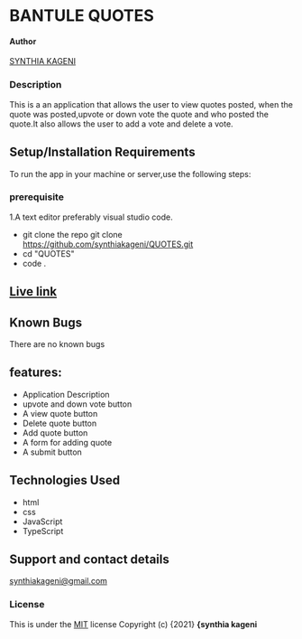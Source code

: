# BANTULE QUOTES
#### Author 
<a href="https://github.com/synthiakageni"> SYNTHIA KAGENI</a>

### Description
This is a an application that allows the user to view quotes posted, when the quote was posted,upvote or down vote the quote and who posted the quote.It also allows the user to add a vote and delete a vote.
## Setup/Installation Requirements
To run the app in your machine or server,use the following steps:
### prerequisite
1.A text editor preferably visual studio code.
*  git clone the repo git clone https://github.com/synthiakageni/QUOTES.git
*  cd "QUOTES" 
*  code .
## [Live link](  https://synthiakageni.github.io/QUOTES/)
## Known Bugs
There are no known bugs
## features:
* Application Description
* upvote and down vote button
* A view quote button
* Delete quote button
* Add quote button
* A form for adding quote
* A submit button
## Technologies Used
* html
* css
* JavaScript
* TypeScript
## Support and contact details
synthiakageni@gmail.com
### License
This is under the [MIT](LICENSE) license
Copyright (c) {2021} **{synthia kageni**

